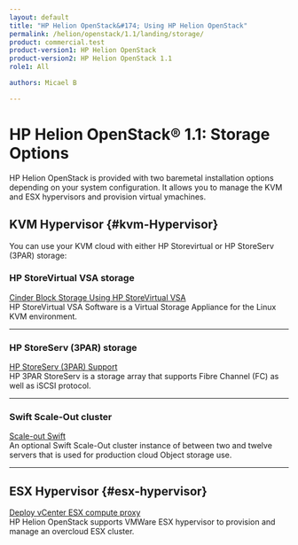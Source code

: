 ```yaml
---
layout: default
title: "HP Helion OpenStack&#174; Using HP Helion OpenStack"
permalink: /helion/openstack/1.1/landing/storage/
product: commercial.test
product-version1: HP Helion OpenStack
product-version2: HP Helion OpenStack 1.1
role1: All

authors: Micael B

---
```

<!--PUBLISHED-->

<script>

function PageRefresh {
onLoad="window.refresh"
}

PageRefresh();

</script>

<!--
<p style="font-size: small;"> <a href="/helion/openstack/1.1/3rd-party-license-agreements/">&#9664; PREV</a> | <a href="/helion/openstack/1.1/">&#9650; UP</a> | NEXT &#9654; </p>
-->

# HP Helion OpenStack&#174; 1.1: Storage Options

HP Helion OpenStack is provided with two baremetal installation options depending on your system configuration. It allows you to manage the KVM and ESX hypervisors and provision virtual ymachines.

## KVM Hypervisor {#kvm-Hypervisor}

You can use your KVM cloud with either HP Storevirtual or HP StoreServ (3PAR) storage:

###  HP StoreVirtual VSA storage 

[Cinder Block Storage Using HP StoreVirtual VSA](/helion/openstack/1.1/install/vsa/overview/)
<br>HP StoreVirtual VSA Software is a Virtual Storage Appliance for the Linux KVM environment.
<hr>

###  HP StoreServ (3PAR) storage 

[HP StoreServ (3PAR) Support](/helion/openstack/1.1/install/3par/)
<br>HP 3PAR StoreServ is a storage array that supports Fibre Channel (FC) as well as iSCSI protocol.
<hr>

### Swift Scale-Out cluster 

[Scale-out Swift](/helion/openstack/1.1/services/object/overview/scale-out-swift/)
<br>An optional Swift Scale-Out cluster instance of between two and twelve servers that is used for production cloud Object storage use.
<hr>

## ESX Hypervisor {#esx-hypervisor}

[Deploy vCenter ESX compute proxy](/helion/openstack/1.1/install/esx/proxy/)
<br>HP Helion OpenStack supports VMWare ESX hypervisor to provision and manage an overcloud ESX cluster. 
